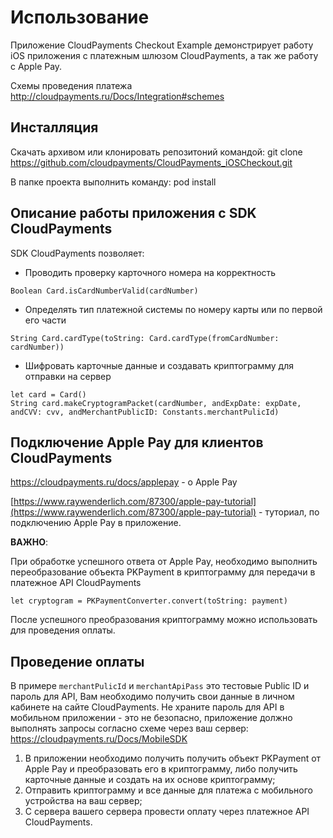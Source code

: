 # Использование  

Приложение CloudPayments Checkout Example демонстрирует работу iOS приложения с платежным шлюзом CloudPayments, а так же работу с Apple Pay.

Схемы проведения платежа http://cloudpayments.ru/Docs/Integration#schemes

## Инсталляция

Скачать архивом или клонировать репозитоний командой:
git clone https://github.com/cloudpayments/CloudPayments_iOSCheckout.git

В папке проекта выполнить команду:
pod install 

## Описание работы приложения с SDK CloudPayments

SDK CloudPayments позволяет:

* Проводить проверку карточного номера на корректность

```
Boolean Card.isCardNumberValid(cardNumber)

```

* Определять тип платежной системы по номеру карты или по первой его части

```
String Card.cardType(toString: Card.cardType(fromCardNumber: cardNumber))

```

* Шифровать карточные данные и создавать криптограмму для отправки на сервер

```
let card = Card()
String card.makeCryptogramPacket(cardNumber, andExpDate: expDate, andCVV: cvv, andMerchantPublicID: Constants.merchantPulicId)

```
## Подключение Apple Pay для клиентов CloudPayments

https://cloudpayments.ru/docs/applepay - о Apple Pay

[https://www.raywenderlich.com/87300/apple-pay-tutorial](https://www.raywenderlich.com/87300/apple-pay-tutorial) \- туториал, по подключению Apple Pay в приложение.

**ВАЖНО**:

При обработке успешного ответа от Apple Pay, необходимо выполнить переобразование объекта PKPayment в криптограмму для передачи в платежное API CloudPayments

```
let cryptogram = PKPaymentConverter.convert(toString: payment) 
```
После успешного преобразования криптограмму можно использовать для проведения оплаты.

## Проведение оплаты

В примере `merchantPulicId` и `merchantApiPass` это тестовые Public ID и пароль для API, Вам необходимо получить свои данные в личном кабинете на сайте CloudPayments.
Не храните пароль для API в мобильном приложении - это не безопасно, приложение должно выполнять запросы согласно схеме через ваш сервер: https://cloudpayments.ru/Docs/MobileSDK

1) В приложении необходимо получить получить объект PKPayment от Apple Pay и преобразовать его в криптограмму, либо  получить карточные данные и создать на их основе криптограмму;
2) Отправить криптограмму и все данные для платежа с мобильного устройства на ваш сервер; 
3) С сервера вашего сервера провести оплату через платежное API CloudPayments.
